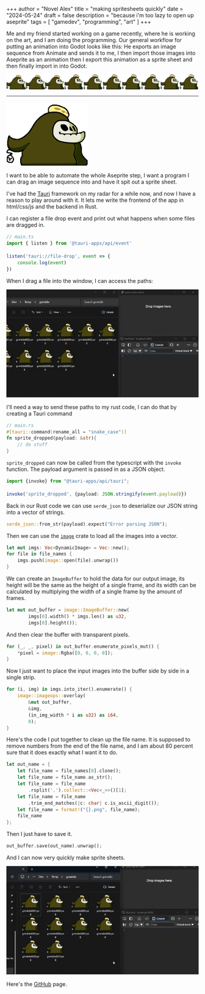 +++
author = "Novel Alex"
title = "making spritesheets quickly"
date = "2024-05-24"
draft = false
description = "because i'm too lazy to open up aseprite"
tags = [
    "gamedev", "programming", "art"
]
+++

Me and my friend started working on a game recently, where he is working on the art, and I am doing the programming. Our 
general workflow for putting an animation into Godot looks like this: He exports an image sequence from Animate and sends
it to me, I then import those images into Aseprite as an animation then I export this animation as a sprite sheet and then
finally import in into Godot.

![The output sprite sheet](grimIdle.png)

---
![Grim Discount: A discount version of the grim reaper](grim_idle.gif "Animation By Pictoco")

I want to be able to automate the whole Aseprite step, I want a program I can drag an image sequence into and have it
spit out a sprite sheet. 

I've had the [Tauri](https://tauri.app/) framework on my radar for a while now, and now I have a reason to play around
with it. It lets me write the frontend of the app in html/css/js and the backend in Rust. 

I can register a file drop event and print out what happens when some files are dragged in.
```typescript
// main.ts
import { listen } from '@tauri-apps/api/event'

listen('tauri://file-drop', event => {
    console.log(event)
})
```
When I drag a file into the window, I can access the paths:

![A demonstration of file drag and drop](filedrag.gif)

I'll need a way to send these paths to my rust code, I can do that by creating a Tauri command
```rust
// main.rs
#[tauri::command(rename_all = "snake_case")]
fn sprite_dropped(payload: &str){
    // do stuff
}
```

`sprite_dropped` can now be called from the typescript with the `invoke` function. The payload argument is passed in as a JSON object.

```typescript
import {invoke} from "@tauri-apps/api/tauri";

invoke('sprite_dropped', {payload: JSON.stringify(event.payload)})
```

Back in our Rust code we can use `serde_json` to deserialize our JSON string into a vector of strings.
```rust
serde_json::from_str(payload).expect("Error parsing JSON");
```

Then we can use the [`image`](https://crates.io/crates/image) crate to load all the images into a vector.

```rust
let mut imgs: Vec<DynamicImage> = Vec::new();
for file in file_names {
    imgs.push(image::open(file).unwrap())
}
```

We can create an `ImageBuffer` to hold the data for our output image, its height will be the same as the height of a single
frame, and its width can be calculated by multiplying the width of a single frame by the amount of frames.

```rust
let mut out_buffer = image::ImageBuffer::new(
        imgs[0].width() * imgs.len() as u32,
        imgs[0].height());
```

And then clear the buffer with transparent pixels.

```rust
for (_, _, pixel) in out_buffer.enumerate_pixels_mut() {
    *pixel = image::Rgba([0, 0, 0, 0]);
}
```

Now I just want to place the input images into the buffer side by side in a single strip.

```rust
for (i, img) in imgs.into_iter().enumerate() {
    image::imageops::overlay(
        &mut out_buffer,
        &img, 
        (in_img_width * i as u32) as i64, 
        0);
}
```

Here's the code I put together to clean up the file name. It is supposed to remove numbers from the end of the file
name, and I am about 80 percent sure that it does exactly what I want it to do.

```rust 
let out_name = {
    let file_name = file_names[0].clone();
    let file_name = file_name.as_str();
    let file_name = file_name
        .rsplit('.').collect::<Vec<_>>()[1];
    let file_name = file_name
        .trim_end_matches(|c: char| c.is_ascii_digit());
    let file_name = format!("{}.png", file_name);
    file_name
};
```

Then I just have to save it.

```rust
out_buffer.save(out_name).unwrap();
```

And I can now very quickly make sprite sheets.

![A demo of file drag and drop with the file output](sprite-app-demo.gif)

Here's the [GitHub](https://github.com/novelalex/quick-sprite-sheet) page.